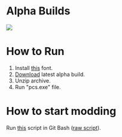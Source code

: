 # Alpha Builds
[<img src="https://ci.appveyor.com/api/projects/status/github/mrAppleXZ/pcs">](https://ci.appveyor.com/project/mrAppleXZ/pcs)

# How to Run
1. Install [this](http://files.pearx.ru/open/mirror/YanoneKaffeesatz-Regular.ttf) font.
2. [Download](https://ci.appveyor.com/project/mrAppleXZ/pcs/build/artifacts) latest alpha build.
3. Unzip archive.
4. Run "pcs.exe" file.

# How to start modding
Run [this](https://gist.github.com/mrAppleXZ/75fb8fd0810a6ab4b9b53d4c5235db8b) script in Git Bash ([raw script](https://gist.githubusercontent.com/mrAppleXZ/75fb8fd0810a6ab4b9b53d4c5235db8b/raw/33242595c1c3870a8f2e5b3220d0701b93a21659/setup.sh)).